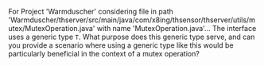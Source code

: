 For Project 'Warmduscher' considering file in path 'Warmduscher/thserver/src/main/java/com/x8ing/thsensor/thserver/utils/mutex/MutexOperation.java' with name 'MutexOperation.java'...
The interface uses a generic type `T`. What purpose does this generic type serve, and can you provide a scenario where using a generic type like this would be particularly beneficial in the context of a mutex operation?
